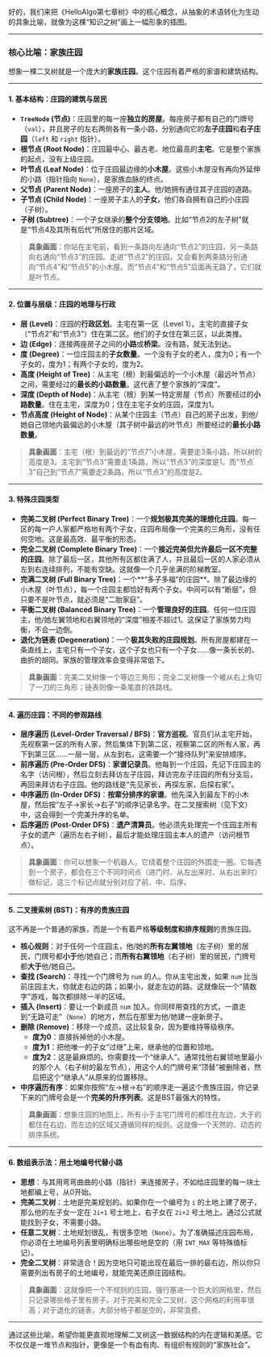 好的，我们来把《HelloAlgo第七章树》中的核心概念，从抽象的术语转化为生动的具象比喻，就像为这棵“知识之树”画上一幅形象的插图。

---

### **核心比喻：家族庄园**

想象一棵二叉树就是一个庞大的**家族庄园**。这个庄园有着严格的家谱和建筑结构。

---

#### **1. 基本结构：庄园的建筑与居民**

*   **`TreeNode` (节点)**：庄园里的每一座**独立的房屋**。每座房子都有自己的门牌号（`val`），并且房子的左右两侧各有一条小路，分别通向它的**左子庄园**和**右子庄园**（`left` 和 `right` 指针）。
*   **根节点 (Root Node)**：庄园最中心、最古老、地位最高的**主宅**。它是整个家族的起点，没有上级庄园。
*   **叶节点 (Leaf Node)**：位于庄园最边缘的**小木屋**。这些小木屋没有再向外延伸的小路（指针指向 `None`），是家族血脉的终点。
*   **父节点 (Parent Node)**：一座房子的**主人**。他/她拥有通往其子庄园的道路。
*   **子节点 (Child Node)**：一座房子主人的**子女**，他们各自拥有自己的小庄园（子树）。
*   **子树 (Subtree)**：一个子女继承的**整个分支领地**。比如“节点2的左子树”就是“节点4及其所有后代”所居住的那片区域。

> **具象画面**：你站在主宅前，看到一条路向左通向“节点2”的庄园，另一条路向右通向“节点3”的庄园。走进“节点2”的庄园，又会看到两条路分别通向“节点4”和“节点5”的小木屋。而“节点4”和“节点5”后面再无路了，它们就是叶节点。

---

#### **2. 位置与层级：庄园的地理与行政**

*   **层 (Level)**：庄园的**行政区划**。主宅在第一区（Level 1）。主宅的直接子女（“节点2”和“节点3”）住在第二区。他们的子女住在第三区，以此类推。
*   **边 (Edge)**：连接两座房子之间的**小路**或**桥梁**。没有路，就无法到达。
*   **度 (Degree)**：一位庄园主的**子女数量**。一个没有子女的老人，度为0；有一个子女的，度为1；有两个子女的，度为2。
*   **高度 (Height of Tree)**：从主宅（根）到最偏远的一个小木屋（最远叶节点）之间，需要经过的**最长的小路数量**。这代表了整个家族的“深度”。
*   **深度 (Depth of Node)**：从主宅（根）到某一特定房屋（节点）所要经过的**小路数量**。住在主宅，深度为0；住在主宅子女的庄园，深度为1。
*   **节点高度 (Height of Node)**：从某个庄园主（节点）自己的房子出发，到他/她自己领地内最偏远的小木屋（其子树中最远的叶节点）所要经过的**最长小路数量**。

> **具象画面**：主宅（根）到最远的“节点7”小木屋，需要走3条小路，所以树的高度是3。主宅到“节点3”需要走1条路，所以“节点3”的深度是1。而“节点3”自己到“节点7”需要走2条路，所以“节点3”的高度是2。

---

#### **3. 特殊庄园类型**

*   **完美二叉树 (Perfect Binary Tree)**：一个**规划极其完美的理想化庄园**。每一区的每一户人家都严格地有两个子女，庄园布局像一个完美的三角形，没有任何空地。这是最高效、最平衡的形态。
*   **完全二叉树 (Complete Binary Tree)**：一个**接近完美但允许最后一区不完整的庄园**。除了最后一区，其他所有区都住满了人，并且最后一区的人家必须从左到右连续排列，不能有空缺。这就像一个几乎坐满的阶梯教室。
*   **完满二叉树 (Full Binary Tree)**：一个**“多子多福”的庄园**。除了最边缘的小木屋（叶节点），每一个庄园主都恰好有两个子女。中间可以有“断层”，但只要不是叶节点，就必须是“二胎家庭”。
*   **平衡二叉树 (Balanced Binary Tree)**：一个**管理良好的庄园**。任何一位庄园主，他/她左翼领地和右翼领地的“深度”相差不超过1。这保证了家族势力均衡，不会一边倒。
*   **退化为链表 (Degeneration)**：一个**极其失败的庄园规划**。所有房屋都建在一条直线上，主宅只有一个子女，这个子女也只有一个子女……像一条长长的、曲折的胡同。家族的管理效率会变得非常低下。

> **具象画面**：完美二叉树像一个等边三角形；完全二叉树像一个被从右上角切了一刀的三角形；链表则像一条笔直的铁路线。

---

#### **4. 遍历庄园：不同的参观路线**

*   **层序遍历 (Level-Order Traversal / BFS)**：**官方巡视**。官员们从主宅开始，先视察第一区的所有人家，然后集体下到第二区，视察第二区的所有人家，再下到第三区……一层一层，从左到右。这需要一个“接待队列”来安排顺序。
*   **前序遍历 (Pre-Order DFS)**：**家谱记录员**。他每到一个庄园，先记下庄园主的名字（访问根），然后立刻去拜访左子庄园，拜访完左子庄园的所有分支后，再回来拜访右子庄园。他的路线是“先见家长，再探左家，后探右家”。
*   **中序遍历 (In-Order DFS)**：**按辈分排序的家谱**。他先深入到最左下的小木屋，然后按“左子→家长→右子”的顺序记录名字。在二叉搜索树（见下文）中，这会得到一个完美升序的名单。
*   **后序遍历 (Post-Order DFS)**：**遗产清算员**。他必须先处理完一个庄园主所有子女的遗产（遍历左右子树），最后才能处理庄园主本人的遗产（访问根节点）。

> **具象画面**：你可以想象一个机器人，它绕着整个庄园的外围走一圈。它每遇到一个房子，都会在三个不同时间点（进门时、从左出来时、从右出来时）做标记，这三个标记点就分别对应了前、中、后序。

---

#### **5. 二叉搜索树 (BST)：有序的贵族庄园**

这不再是一个普通的家族，而是一个有着严格**等级制度和排序规则**的贵族庄园。

*   **核心规则**：对于任何一个庄园主，他/她的**所有左翼领地**（左子树）里的居民，门牌号都**小于**他/她自己；而**所有右翼领地**（右子树）里的居民，门牌号都**大于**他/她自己。
*   **查找 (Search)**：寻找一个门牌号为 `num` 的人。你从主宅出发，如果 `num` 比当前庄园主大，你就走右边的路；如果小，就走左边的路。这就像玩一个“猜数字”游戏，每次都排除一半的区域。
*   **插入 (Insert)**：要让一个新成员 `num` 加入。你同样用查找的方式，一直走到“无路可走”（`None`）的地方，然后在那里为他/她建一座新房子。
*   **删除 (Remove)**：移除一个成员。这比较复杂，因为要维持等级秩序。
    *   **度为0**：直接拆掉他的小木屋。
    *   **度为1**：把他唯一的子女“过继”上来，继承他的位置和领地。
    *   **度为2**：这是最麻烦的。你需要找一个“继承人”。通常找他右翼领地里最小的那个人（右子树的最左节点），用这个人的门牌号来“顶替”被删除者，然后把这个“继承人”从原来的位置移除。
*   **中序遍历有序**：如果你按照“左→根→右”的顺序走一遍这个贵族庄园，你记录下来的门牌号会是一个**完美的升序列表**。这是BST最强大的特性。

> **具象画面**：想象庄园的地图上，所有小于主宅门牌号的都住在左边，大于的都住在右边，而左边的区域又遵循同样的规则。这就像一个天然的、动态的排序系统。

---

#### **6. 数组表示法：用土地编号代替小路**

*   **思想**：与其用弯弯曲曲的小路（指针）来连接房子，不如给庄园里的每一块土地都编上号，从0开始。
*   **完美二叉树**：土地是完美规划的。如果你在一个编号为 `i` 的土地上建了房子，那么他的左子女一定在 `2i+1` 号土地上，右子女在 `2i+2` 号土地上。通过公式就能找到子女，不需要小路。
*   **任意二叉树**：土地规划很乱，有很多空地（`None`）。为了准确描述庄园布局，你必须在土地编号列表里明确标出哪些地是空的（用 `INT_MAX` 等特殊值标记）。
*   **完全二叉树**：非常适合！因为空地只可能出现在最后一排的最右边，所以你只需要列出有房子的土地编号，就能完美还原庄园结构。

> **具象画面**：这就像把一个不规则的庄园，强行塞进一个巨大的网格里，然后只记录哪些格子里有房子。对于完美和完全二叉树，这个网格的利用率很高；对于退化的链表，大部分格子都是空的，非常浪费。

---

通过这些比喻，希望你能更直观地理解二叉树这一数据结构的内在逻辑和美感。它不仅仅是一堆节点和指针，更像是一个有血有肉、有组织有规则的“家族社会”。